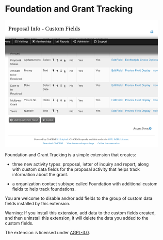 # Foundation and Grant Tracking 

![Screenshot](/images/screenshot.png)

Foundation and Grant Tracking is a simple extension that creates:

* three new activity types: proposal, letter of inquiry and report, along with
  custom data fields for the proposal activity that helps track information
  about the grant.

* a organization contact subtype called Foundation with additional custom
  fields to help track foundations. 

You are welcome to disable and/or add fields to the group of custom data fields
installed by this extension.

Warning: If you install this extension, add data to the custom fields created,
and then uninstall this extension, it will delete the data you added to the
custom fields.

The extension is licensed under [AGPL-3.0](LICENSE.txt).


